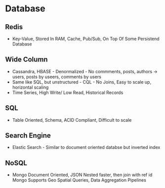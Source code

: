 # Database


## Redis
- Key-Value, Stored In RAM, Cache, Pub/Sub, On Top Of Some Persistend Database

## Wide Column
- Cassandra, HBASE - Denormalized - No commments, posts, authors -> users, posts by useers, comments by users
- Same like SQL, but unstructured - CQL - No Joins, Easy to scale up, horizontal scaling
- Time Series, High Write/ Low Read, Historical Records

## SQL
- Table Oriented, Schema, ACID Compliant, Difficult to scale

## Search Engine
- Elastic Search - Similar to document oriented databse but inverted index

## NoSQL
- Mongo Document Oriented, JSON
Nested faster, then join with ref id
Mongo Supports Geo Spatial Queries, Data Aggregation Pipelines 